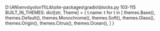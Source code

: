 D:\AN\envs\yolov11\Lib\site-packages\gradio\blocks.py 103-115
BUILT_IN_THEMES: dict[str, Theme] = {
    t.name: t
    for t in [
        themes.Base(),
        themes.Default(),
        themes.Monochrome(),
        themes.Soft(),
        themes.Glass(),
        themes.Origin(),
        themes.Citrus(),
        themes.Ocean(),
    ]
}